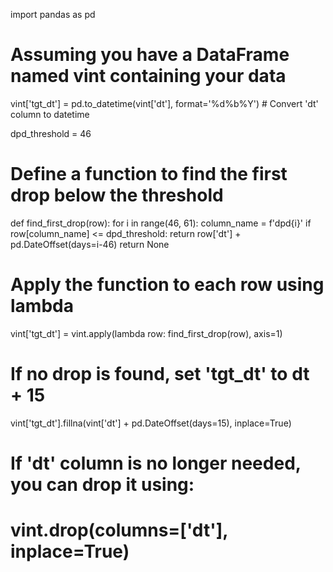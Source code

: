 import pandas as pd

# Assuming you have a DataFrame named vint containing your data
vint['tgt_dt'] = pd.to_datetime(vint['dt'], format='%d%b%Y')  # Convert 'dt' column to datetime

dpd_threshold = 46

# Define a function to find the first drop below the threshold
def find_first_drop(row):
    for i in range(46, 61):
        column_name = f'dpd{i}'
        if row[column_name] <= dpd_threshold:
            return row['dt'] + pd.DateOffset(days=i-46)
    return None

# Apply the function to each row using lambda
vint['tgt_dt'] = vint.apply(lambda row: find_first_drop(row), axis=1)

# If no drop is found, set 'tgt_dt' to dt + 15
vint['tgt_dt'].fillna(vint['dt'] + pd.DateOffset(days=15), inplace=True)

# If 'dt' column is no longer needed, you can drop it using:
# vint.drop(columns=['dt'], inplace=True)



